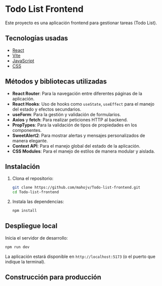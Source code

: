 # Todo List Frontend

Este proyecto es una aplicación frontend para gestionar tareas (Todo List).

## Tecnologías usadas

- [React](https://react.dev/)
- [Vite](https://vitejs.dev/)
- [JavaScript](https://developer.mozilla.org/en-US/docs/Web/JavaScript)
- [CSS](https://developer.mozilla.org/en-US/docs/Web/CSS)

## Métodos y bibliotecas utilizadas

- **React Router**: Para la navegación entre diferentes páginas de la aplicación.
- **React Hooks**: Uso de hooks como `useState`, `useEffect` para el manejo del estado y efectos secundarios.
- **useForm**: Para la gestión y validación de formularios.
- **Axios** y **fetch**: Para realizar peticiones HTTP al backend.
- **PropTypes**: Para la validación de tipos de propiedades en los componentes.
- **SweetAlert2**: Para mostrar alertas y mensajes personalizados de manera elegante.
- **Context API**: Para el manejo global del estado de la aplicación.
- **CSS Modules**: Para el manejo de estilos de manera modular y aislada.

## Instalación

1. Clona el repositorio:
    ```bash
    git clone https://github.com/mahojv/Todo-list-frontend.git
    cd Todo-list-frontend
    ```

2. Instala las dependencias:
    ```bash
    npm install
    ```

## Despliegue local

Inicia el servidor de desarrollo:
```bash
npm run dev
```
La aplicación estará disponible en `http://localhost:5173` (o el puerto que indique la terminal).

## Construcción para producción

